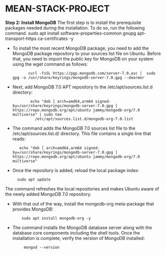 # MEAN-STACK-PROJECT


**Step 2: Install MongoDB**
 The first step is to install the prerequisite packages needed during the installation. To do so, run the following command.
 sudo apt install software-properties-common gnupg apt-transport-https ca-certificates -y

* To install the most recent MongoDB package, you need to add the MongoDB package repository to your sources list file on Ubuntu. Before that, you need to import the public key for MongoDB 
 on your system using the wget command as follows:

             curl -fsSL https://pgp.mongodb.com/server-7.0.asc |  sudo gpg -o /usr/share/keyrings/mongodb-server-7.0.gpg --dearmor

+ Next, add MongoDB 7.0 APT repository to the /etc/apt/sources.list.d directory:

  
              echo "deb [ arch=amd64,arm64 signed-by=/usr/share/keyrings/mongodb-server-7.0.gpg ] https://repo.mongodb.org/apt/ubuntu jammy/mongodb-org/7.0 multiverse" | sudo tee 
                /etc/apt/sources.list.d/mongodb-org-7.0.list

+ The command adds the MongoDB 7.0 sources list file to the /etc/apt/sources.list.d/ directory. This file contains a single line that reads:

  
         echo "deb [ arch=amd64,arm64 signed-by=/usr/share/keyrings/mongodb-server-7.0.gpg ] https://repo.mongodb.org/apt/ubuntu jammy/mongodb-org/7.0 multiverse"

+  Once the repository is added, reload the local package index:

         sudo apt update

  The command refreshes the local repositories and makes Ubuntu aware of the newly added MongoDB 7.0 repository.
+ With that out of the way, install the mongodb-org meta-package that provides MongoDB:

          sudo apt install mongodb-org -y

+ The command installs the MongoDB database server along with the database core components including the shell tools. Once the installation is complete, verify the version of MongoDB 
  installed:

           mongod --version

